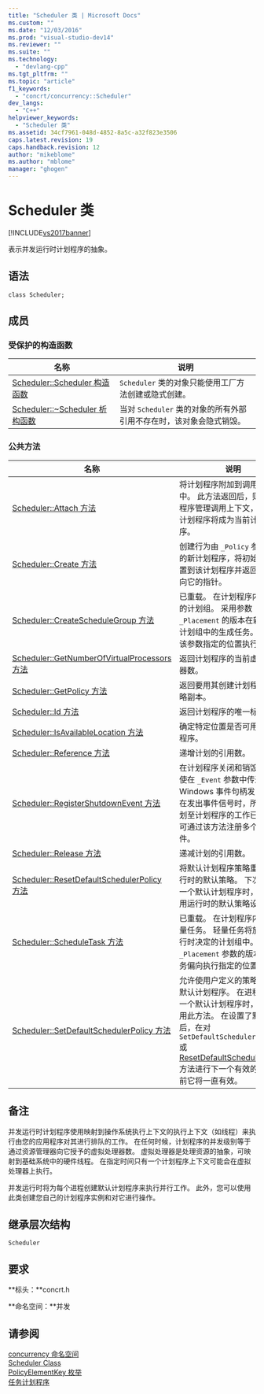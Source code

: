 ```yaml
---
title: "Scheduler 类 | Microsoft Docs"
ms.custom: ""
ms.date: "12/03/2016"
ms.prod: "visual-studio-dev14"
ms.reviewer: ""
ms.suite: ""
ms.technology: 
  - "devlang-cpp"
ms.tgt_pltfrm: ""
ms.topic: "article"
f1_keywords: 
  - "concrt/concurrency::Scheduler"
dev_langs: 
  - "C++"
helpviewer_keywords: 
  - "Scheduler 类"
ms.assetid: 34cf7961-048d-4852-8a5c-a32f823e3506
caps.latest.revision: 19
caps.handback.revision: 12
author: "mikeblome"
ms.author: "mblome"
manager: "ghogen"
---
```

# Scheduler 类
[!INCLUDE[vs2017banner](../../../assembler/inline/includes/vs2017banner.md)]

表示并发运行时计划程序的抽象。  
  
## 语法  
  
```  
class Scheduler;  
```  
  
## 成员  
  
### 受保护的构造函数  
  
|名称|说明|  
|--------|--------|  
|[Scheduler::Scheduler 构造函数](../Topic/Scheduler::Scheduler%20Constructor.md)|`Scheduler` 类的对象只能使用工厂方法创建或隐式创建。|  
|[Scheduler::~Scheduler 析构函数](../Topic/Scheduler::~Scheduler%20Destructor.md)|当对 `Scheduler` 类的对象的所有外部引用不存在时，该对象会隐式销毁。|  
  
### 公共方法  
  
|名称|说明|  
|--------|--------|  
|[Scheduler::Attach 方法](../Topic/Scheduler::Attach%20Method.md)|将计划程序附加到调用上下文中。  此方法返回后，则由计划程序管理调用上下文，并且该计划程序将成为当前计划程序。|  
|[Scheduler::Create 方法](../Topic/Scheduler::Create%20Method.md)|创建行为由 `_Policy` 参数描述的新计划程序，将初始引用放置到该计划程序并返回一个指向它的指针。|  
|[Scheduler::CreateScheduleGroup 方法](../Topic/Scheduler::CreateScheduleGroup%20Method.md)|已重载。  在计划程序内创建新的计划组。  采用参数 `_Placement` 的版本在新创建的计划组中的生成任务。偏向在该参数指定的位置执行。|  
|[Scheduler::GetNumberOfVirtualProcessors 方法](../Topic/Scheduler::GetNumberOfVirtualProcessors%20Method.md)|返回计划程序的当前虚拟处理器数。|  
|[Scheduler::GetPolicy 方法](../Topic/Scheduler::GetPolicy%20Method.md)|返回要用其创建计划程序的策略副本。|  
|[Scheduler::Id 方法](../Topic/Scheduler::Id%20Method.md)|返回计划程序的唯一标识符。|  
|[Scheduler::IsAvailableLocation 方法](../Topic/Scheduler::IsAvailableLocation%20Method.md)|确定特定位置是否可用于计划程序。|  
|[Scheduler::Reference 方法](../Topic/Scheduler::Reference%20Method.md)|递增计划的引用数。|  
|[Scheduler::RegisterShutdownEvent 方法](../Topic/Scheduler::RegisterShutdownEvent%20Method.md)|在计划程序关闭和销毁本身时使在 `_Event` 参数中传递的 Windows 事件句柄发出信号。  在发出事件信号时，所有已计划至计划程序的工作已完成。  可通过该方法注册多个关闭事件。|  
|[Scheduler::Release 方法](../Topic/Scheduler::Release%20Method.md)|递减计划的引用数。|  
|[Scheduler::ResetDefaultSchedulerPolicy 方法](../Topic/Scheduler::ResetDefaultSchedulerPolicy%20Method.md)|将默认计划程序策略重置为运行时的默认策略。  下次在创建一个默认计划程序时，它将使用运行时的默认策略设置。|  
|[Scheduler::ScheduleTask 方法](../Topic/Scheduler::ScheduleTask%20Method.md)|已重载。  在计划程序内安排轻量任务。  轻量任务将放置在运行时决定的计划组中。  带 `_Placement` 参数的版本导致任务偏向执行指定的位置。|  
|[Scheduler::SetDefaultSchedulerPolicy 方法](../Topic/Scheduler::SetDefaultSchedulerPolicy%20Method.md)|允许使用户定义的策略来创建默认计划程序。  在进程中存在一个默认计划程序时，才可调用此方法。  在设置了默认策略后，在对 `SetDefaultSchedulerPolicy` 或 [ResetDefaultSchedulerPolicy](../Topic/Scheduler::ResetDefaultSchedulerPolicy%20Method.md) 方法进行下一个有效的调用之前它将一直有效。|  
  
## 备注  
 并发运行时计划程序使用映射到操作系统执行上下文的执行上下文（如线程）来执行由您的应用程序对其进行排队的工作。  在任何时候，计划程序的并发级别等于通过资源管理器向它授予的虚拟处理器数。  虚拟处理器是处理资源的抽象，可映射到基础系统中的硬件线程。  在指定时间只有一个计划程序上下文可能会在虚拟处理器上执行。  
  
 并发运行时将为每个进程创建默认计划程序来执行并行工作。  此外，您可以使用此类创建您自己的计划程序实例和对它进行操作。  
  
## 继承层次结构  
 `Scheduler`  
  
## 要求  
 **标头：**concrt.h  
  
 **命名空间：**并发  
  
## 请参阅  
 [concurrency 命名空间](../../../parallel/concrt/reference/concurrency-namespace.md)   
 [Scheduler Class](../../../parallel/concrt/reference/scheduler-class.md)   
 [PolicyElementKey 枚举](../Topic/PolicyElementKey%20Enumeration.md)   
 [任务计划程序](../../../parallel/concrt/task-scheduler-concurrency-runtime.md)
